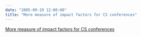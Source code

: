 ```yaml
---
date: "2005-09-19 12:00:00"
title: "More measure of impact factors for CS conferences"
---
```


[More measure of impact factors for CS conferences](/lemire/blog/2005/09-19-more-measure-of-impact-factors-for-cs-conferences)

